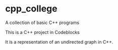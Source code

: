 # cpp_college
A collection of basic C++ programs


This is a C++ project in Codeblocks

It is a representation of an undirected graph in C++.
